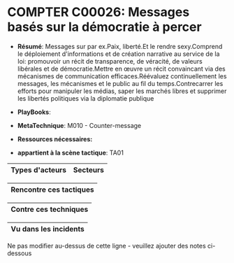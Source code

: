 # COMPTER C00026: Messages basés sur la démocratie à percer

* **Résumé**: Messages sur par ex.Paix, liberté.Et le rendre sexy.Comprend le déploiement d'informations et de création narrative au service de la loi: promouvoir un récit de transparence, de véracité, de valeurs libérales et de démocratie.Mettre en œuvre un récit convaincant via des mécanismes de communication efficaces.Réévaluez continuellement les messages, les mécanismes et le public au fil du temps.Contrecarrer les efforts pour manipuler les médias, saper les marchés libres et supprimer les libertés politiques via la diplomatie publique

* **PlayBooks**:

* **MetaTechnique**: M010 - Counter-message

* **Ressources nécessaires:**

* **appartient à la scène tactique**: TA01


|Types d'acteurs |Secteurs |
|----------- |------- |



|Rencontre ces tactiques |
|---------------------- |



|Contre ces techniques |
|------------------------- |



|Vu dans les incidents |
|----------------- |


Ne pas modifier au-dessus de cette ligne - veuillez ajouter des notes ci-dessous